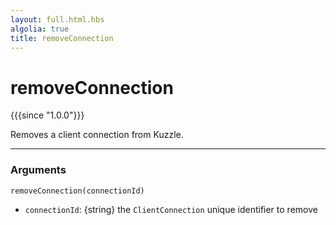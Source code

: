 ```yaml
---
layout: full.html.hbs
algolia: true
title: removeConnection
---
```


# removeConnection 

{{{since "1.0.0"}}}

Removes a client connection from Kuzzle.

---

### Arguments

`removeConnection(connectionId)`

* `connectionId`: {string} the `ClientConnection` unique identifier to remove
